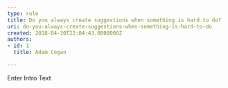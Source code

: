 ```yaml
---
type: rule
title: Do you always create suggestions when something is hard to do?
uri: do-you-always-create-suggestions-when-something-is-hard-to-do
created: 2018-04-30T22:04:43.0000000Z
authors:
- id: 1
  title: Adam Cogan

---
```




<span class='intro'> Enter Intro Text </span>




